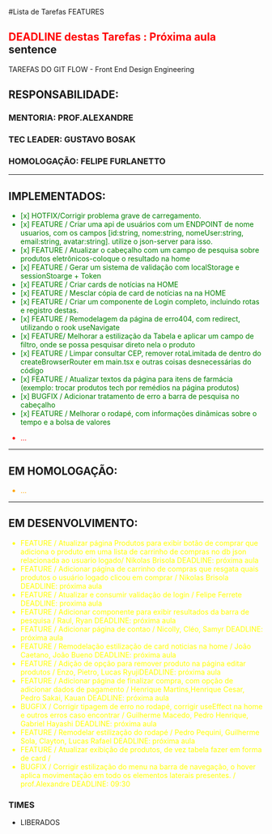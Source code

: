 #Lista de Tarefas FEATURES 
## <span style='color: red;'>DEADLINE destas Tarefas : Próxima aula</span> sentence
TAREFAS DO GIT FLOW - Front End Design Engineering
## RESPONSABILIDADE:
### MENTORIA: PROF.ALEXANDRE
### TEC LEADER: GUSTAVO BOSAK
### HOMOLOGAÇÃO: FELIPE FURLANETTO

---
## IMPLEMENTADOS:
<ul style="color:green">
  <li>[x] HOTFIX/Corrigir problema grave de carregamento.</li>  
  <li>[x] FEATURE / Criar uma api de usuários com um ENDPOINT de nome usuarios, com os campos [id:string, nome:string, nomeUser:string, email:string, avatar:string]. utilize o json-server para isso.</li>
  <li>[x] FEATURE / Atualizar o cabeçalho com um campo de pesquisa sobre produtos eletrônicos-coloque o resultado na home</li>
  <li>[x] FEATURE / Gerar um sistema de validação com localStorage e sessionStoarge + Token </li>
  <li>[x] FEATURE / Criar cards de notícias na HOME </li>
  <li>[x] FEATURE / Mesclar cópia de card de notícias na na HOME</li>
  <li>[x] FEATURE / Criar um componente de Login completo, incluindo rotas e registro destas.</li>
  <li>[x] FEATURE / Remodelagem da página de erro404, com redirect, utilizando o rook useNavigate </li>
  <li>[x] FEATURE/ Melhorar a estilização da Tabela e aplicar um campo de filtro, onde se possa pesquisar direto nela o produto</li>
  <li>[x] FEATURE / Limpar consultar CEP, remover rotaLimitada de dentro do createBrowserRouter em main.tsx e outras coisas desnecessárias do código</li>
  <li>[x] FEATURE / Atualizar textos da página para itens de farmácia (exemplo: trocar produtos tech por remédios na página produtos)</li>
  <li>[x] BUGFIX / Adicionar tratamento de erro a barra de pesquisa no cabeçalho</li>
  <li>[x] FEATURE / Melhorar o rodapé, com informações dinâmicas sobre o tempo e a bolsa de valores</li>
</ul>

<ul style="color:red">
  <li> ... </li>
</ul>

---
## EM HOMOLOGAÇÃO:
<ul style="color:orange">
  <li> ... </li>
</ul>

---
## EM DESENVOLVIMENTO:
<ul style="color:yellow">
  <li>FEATURE / Atualizar página Produtos para exibir botão de comprar que adiciona o produto em uma lista de carrinho de compras no db json relacionada ao usuario logado/ Nikolas Brisola <span style="color=red">DEADLINE: próxima aula</span></li>
  <li>FEATURE / Adicionar página de carrinho de compras que resgata quais produtos o usuário logado clicou em comprar / Nikolas Brisola <span style="color=red">DEADLINE: próxima aula</span></li>
  <li>FEATURE / Atualizar e consumir validação de login / Felipe Ferrete <span style="color=red">DEADLINE: proxima aula</span></li>
  <li>FEATURE / Adicionar componente para exibir resultados da barra de pesquisa / Raul, Ryan <span style="color=red">DEADLINE: próxima aula</span></li>
  <li>FEATURE / Adicionar página de contao / Nicolly, Cléo, Samyr <span style="color=red">DEADLINE: próxima aula</span></li>
  <li>FEATURE / Remodelação estilização de card noticias na home / João Caetano, João Bueno <span style="color=red">DEADLINE: próxima aula</span></li>
  <li>FEATURE / Adição de opção para remover produto na página editar produtos / Enzo, Pietro, Lucas Ryuji<span style="color=red">DEADLINE: próxima aula</span></li>
  <li>FEATURE / Adicionar página de finalizar compra, com opção de adicionar dados de pagamento / Henrique Martins,Henrique Cesar, Pedro Sakai, Kauan <span style="color=red">DEADLINE: próxima aula</span></li>
  <li>BUGFIX / Corrigir tipagem de erro no rodapé, corrigir useEffect na home e outros erros caso encontrar / Guilherme Macedo, Pedro Henrique, Gabriel Hayashi <span style="color=red">DEADLINE: próxima aula</span></li>
  <li>FEATURE / Remodelar estilização do rodapé / Pedro Pequini, Guilherme Sola, Clayton, Lucas Rafael <span style="color=red">DEADLINE: próxima aula</span></li>
  <li>FEATURE / Atualizar exibição de produtos, de vez tabela fazer em forma de card / </li>
<li>BUGFIX / Corrigir estilização do menu na barra de navegação, o hover aplica movimentação em todo os elementos laterais presentes. / prof.Alexandre <span style="color=red">DEADLINE: 09:30</span></li>
</ul>

### TIMES
- LIBERADOS

